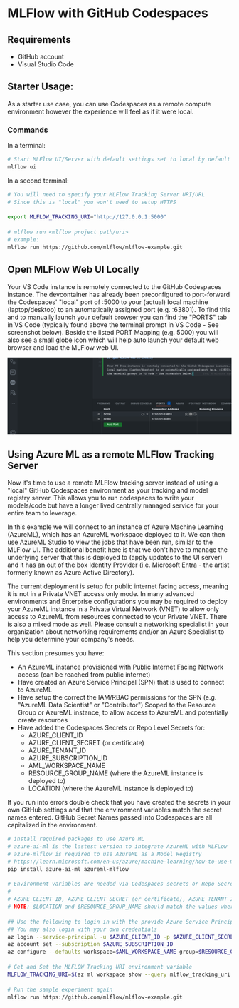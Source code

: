 # MLFlow with GitHub Codespaces

## Requirements
- GitHub account
- Visual Studio Code

## Starter Usage:

As a starter use case, you can use Codespaces as a remote compute environment however the experience will feel as if it were local.

### Commands

In a terminal:
```bash
# Start MLFlow UI/Server with default settings set to local by default
mlflow ui
```

In a second terminal:
```bash
# You will need to specify your MLFlow Tracking Server URI/URL
# Since this is "local" you won't need to setup HTTPS

export MLFLOW_TRACKING_URI="http://127.0.0.1:5000"

# mlflow run <mlflow project path/uri>
# example:
mlflow run https://github.com/mlflow/mlflow-example.git
```

## Open MLFlow Web UI Locally

Your VS Code instance is remotely connected to the GitHub Codespaces instance.  The devcontainer has already been preconfigured to port-forward the Codespaces' "local" port of :5000 to your (actual) local machine (laptop/desktop) to an automatically assigned port (e.g. :63801).  To find this and to manually launch your default browser you can find the "PORTS" tab in VS Code (typically found above the terminal prompt in VS Code - See screenshot below).  Beside the listed PORT Mapping (e.g. 5000) you will also see a small globe icon which will help auto launch your default web browser and load the MLFlow web UI.

![Open Remote MLFlow UI](img/open-ui.png)


## Using Azure ML as a remote MLFlow Tracking Server

Now it's time to use a remote MLFlow tracking server instead of using a "local" GitHub Codespaces environment as your tracking and model registry server.  This allows you to run codespaces to write your models/code but have a longer lived centrally managed service for your entire team to leverage.

In this example we will connect to an instance of Azure Machine Learning (AzureML), which has an AzureML workspace deployed to it.  We can then use AzureML Studio to view the jobs that have been run, similar to the MLFlow UI.  The additional benefit here is that we don't have to manage the underlying server that this is deployed to (apply updates to the UI server) and it has an out of the box Identity Provider (i.e. Microsoft Entra - the artist formerly known as Azure Active Directory).

The current deployment is setup for public internet facing access, meaning it is not in a Private VNET access only mode.  In many advanced environments and Enterprise configurations you may be required to deploy your AzureML instance in a Private Virtual Network (VNET) to allow only access to AzureML from resources connected to your Private VNET.  There is also a mixed mode as well.  Please consult a networking specialist in your organization about networking requirements and/or an Azure Specialist to help you determine your company's needs.

This section presumes you have:
- An AzureML instance provisioned with Public Internet Facing Network access (can be reached from public internet)
- Have created an Azure Service Principal (SPN) that is used to connect to AzureML
- Have setup the correct the IAM/RBAC permissions for the SPN (e.g. "AzureML Data Scientist" or "Contributor") Scoped to the Resource Group or AzureML instance, to allow access to AzureML and potentially create resources
- Have added the Codespaces Secrets or Repo Level Secrets for:
    - AZURE_CLIENT_ID
    - AZURE_CLIENT_SECRET (or certificate)
    - AZURE_TENANT_ID
    - AZURE_SUBSCRIPTION_ID
    - AML_WORKSPACE_NAME
    - RESOURCE_GROUP_NAME (where the AzureML instance is deployed to)
    - LOCATION (where the AzureML instance is deployed to)

If you run into errors double check that you have created the secrets in your own GitHub settings and that the environment variables match the secret names entered.  GitHub Secret Names passed into Codespaces are all capitalized in the environment.

```bash
# install required packages to use Azure ML
# azure-ai-ml is the lastest version to integrate AzureML with MLFLow
# azure-mlflow is required to use AzureML as a Model Registry
# https://learn.microsoft.com/en-us/azure/machine-learning/how-to-use-mlflow-configure-tracking?view=azureml-api-2&tabs=cli%2Cenviron
pip install azure-ai-ml azureml-mlflow

# Environment variables are needed via Codespaces secrets or Repo Secrets
#
# AZURE_CLIENT_ID, AZURE_CLIENT_SECRET (or certificate), AZURE_TENANT_ID, $AZURE_SUBSCRIPTION_ID, $LOCATION, $RESOURCE_GROUP_NAME
# NOTE: $LOCATION and $RESOURCE_GROUP_NAME should match the values where your AzureML Instance is deployed to

## Use the following to login in with the provide Azure Service Principal passed in from GitHub Codespaces or Repo level Secrets
## You may also login with your own credentials
az login --service-principal -u $AZURE_CLIENT_ID -p $AZURE_CLIENT_SECRET --tenant $AZURE_TENANT_ID
az account set --subscription $AZURE_SUBSCRIPTION_ID
az configure --defaults workspace=$AML_WORKSPACE_NAME group=$RESOURCE_GROUP_NAME location=$LOCATION

# Get and Set the MLFLOW Tracking URI environment variable
MLFLOW_TRACKING_URI=$(az ml workspace show --query mlflow_tracking_uri | sed 's/"//g')

# Run the sample experiment again
mlflow run https://github.com/mlflow/mlflow-example.git
```

